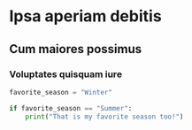 # Ipsa aperiam debitis

## Cum maiores possimus

### Voluptates quisquam iure

```python
favorite_season = "Winter"

if favorite_season == "Summer":
    print("That is my favorite season too!")
            
```
